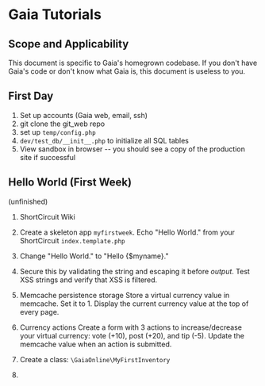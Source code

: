 Gaia Tutorials
==============

Scope and Applicability
-----------------------

This document is specific to Gaia's homegrown codebase.  If you don't have Gaia's code or don't know what Gaia is, this document is useless to you.

First Day
---------

1. Set up accounts (Gaia web, email, ssh)
2. git clone the git_web repo
3. set up `temp/config.php`
4. `dev/test_db/__init__.php` to initialize all SQL tables
5. View sandbox in browser -- you should see a copy of the production site if successful

Hello World (First Week)
------------------------

(unfinished)

1. ShortCircuit Wiki
2. Create a skeleton app `myfirstweek`.
    Echo "Hello World." from your ShortCircuit `index.template.php`
3. Change "Hello World." to "Hello {$myname}."
4. Secure this by validating the string and escaping it before _output_.
    Test XSS strings and verify that XSS is filtered.
5. Memcache persistence storage
    Store a virtual currency value in memcache.  Set it to 1.  Display the current currency value at the top of every page.
6. Currency actions
    Create a form with 3 actions to increase/decrease your virtual currency: vote (+10), post (+20), and tip (-5).
    Update the memcache value when an action is submitted.
7. Create a class: `\GaiaOnline\MyFirstInventory`
    
8. 
